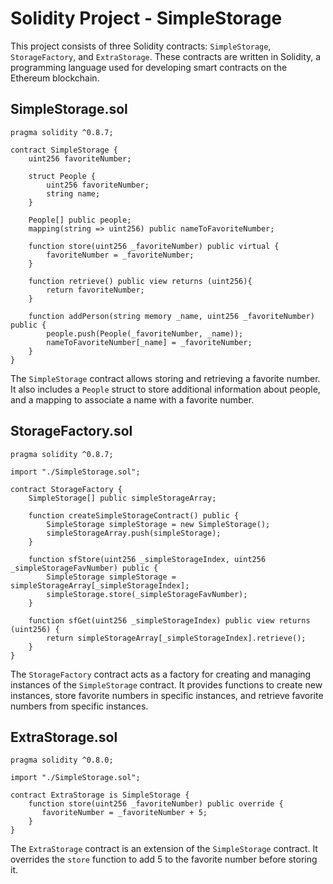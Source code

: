 # Solidity Project - SimpleStorage

This project consists of three Solidity contracts: `SimpleStorage`, `StorageFactory`, and `ExtraStorage`. These contracts are written in Solidity, a programming language used for developing smart contracts on the Ethereum blockchain.

## SimpleStorage.sol

```solidity
pragma solidity ^0.8.7;

contract SimpleStorage {
    uint256 favoriteNumber;

    struct People {
        uint256 favoriteNumber;
        string name;
    }

    People[] public people;
    mapping(string => uint256) public nameToFavoriteNumber;

    function store(uint256 _favoriteNumber) public virtual {
        favoriteNumber = _favoriteNumber;
    }
    
    function retrieve() public view returns (uint256){
        return favoriteNumber;
    }

    function addPerson(string memory _name, uint256 _favoriteNumber) public {
        people.push(People(_favoriteNumber, _name));
        nameToFavoriteNumber[_name] = _favoriteNumber;
    }
}
```

The `SimpleStorage` contract allows storing and retrieving a favorite number. It also includes a `People` struct to store additional information about people, and a mapping to associate a name with a favorite number.

## StorageFactory.sol

```solidity
pragma solidity ^0.8.7;

import "./SimpleStorage.sol";

contract StorageFactory {
    SimpleStorage[] public simpleStorageArray;
    
    function createSimpleStorageContract() public {
        SimpleStorage simpleStorage = new SimpleStorage();
        simpleStorageArray.push(simpleStorage);
    }
    
    function sfStore(uint256 _simpleStorageIndex, uint256 _simpleStorageFavNumber) public {
        SimpleStorage simpleStorage = simpleStorageArray[_simpleStorageIndex];
        simpleStorage.store(_simpleStorageFavNumber);
    }
    
    function sfGet(uint256 _simpleStorageIndex) public view returns (uint256) {
        return simpleStorageArray[_simpleStorageIndex].retrieve();
    }
}
```

The `StorageFactory` contract acts as a factory for creating and managing instances of the `SimpleStorage` contract. It provides functions to create new instances, store favorite numbers in specific instances, and retrieve favorite numbers from specific instances.

## ExtraStorage.sol

```solidity
pragma solidity ^0.8.0;

import "./SimpleStorage.sol";

contract ExtraStorage is SimpleStorage {
    function store(uint256 _favoriteNumber) public override {
       favoriteNumber = _favoriteNumber + 5;
    }
}
```

The `ExtraStorage` contract is an extension of the `SimpleStorage` contract. It overrides the `store` function to add 5 to the favorite number before storing it.
